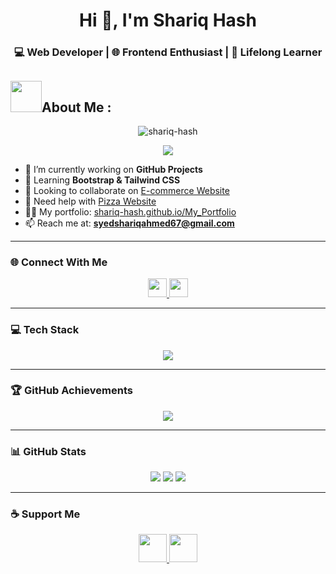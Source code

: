 <h1 align="center">Hi 👋, I'm Shariq Hash</h1>
<h3 align="center">💻 Web Developer | 🌐 Frontend Enthusiast | 🚀 Lifelong Learner</h3>
  
  
<h2><img src = "https://user-images.githubusercontent.com/63050133/156777293-72a6e681-2582-4a9d-ad92-09d1181d47c7.gif" width = "50px" height ="50px">About Me :</h2>
<p align="center">
  <img src="https://komarev.com/ghpvc/?username=shariq-hash&label=Profile%20Views&color=0e75b6&style=flat" alt="shariq-hash" />
</p>

<p align="center">
  <img src="https://readme-typing-svg.herokuapp.com/?lines=Passionate+Frontend+Developer;React+%7C+Tailwind+%7C+TypeScript+Lover;Open+Source+Contributor;Let's+build+something+amazing!&center=true&width=500&height=45" />
</p>

- 🔭 I’m currently working on **GitHub Projects**
- 🌱 Learning **Bootstrap & Tailwind CSS**
- 👯 Looking to collaborate on [E-commerce Website](https://e-commerce-website-weld-xi.vercel.app/)
- 🤝 Need help with [Pizza Website](https://pizza-app-vixo.vercel.app/)
- 👨‍💻 My portfolio: [shariq-hash.github.io/My_Portfolio](https://shariq-hash.github.io/My_Portfolio/)
- 📫 Reach me at: **syedshariqahmed67@gmail.com**

---

### 🌐 Connect With Me

<p align="center">
  <a href="https://www.linkedin.com/in/syed-shariq-ahmed-79885a325/" target="_blank">
    <img src="https://skillicons.dev/icons?i=linkedin" height="30" />
  </a>
  <a href="https://www.youtube.com/@codenovayt" target="_blank">
    <img src="https://skillicons.dev/icons?i=youtube" height="30" />
  </a>
</p>

---

### 💻 Tech Stack

<p align="center">
  <img src="https://skillicons.dev/icons?i=html,css,js,ts,react,redux,tailwind,bootstrap,nodejs,firebase,git,github,vscode" />
</p>

---

### 🏆 GitHub Achievements

<p align="center">
  <img src="https://github-profile-trophy.vercel.app/?username=shariq-hash&theme=gruvbox&margin-w=10&no-frame=true" />
</p>

---

### 📊 GitHub Stats

<p align="center">
  <img src="https://github-readme-stats.vercel.app/api?username=shariq-hash&show_icons=true&theme=tokyonight&hide_border=true" />
  <img src="https://github-readme-streak-stats.herokuapp.com/?user=shariq-hash&theme=tokyonight&hide_border=true" />
  <img src="https://github-readme-stats.vercel.app/api/top-langs/?username=shariq-hash&layout=compact&theme=tokyonight&hide_border=true" />
</p>

---

### ☕ Support Me

<p align="center">
  <a href="https://www.buymeacoffee.com/shariq-hash" target="_blank">
    <img src="https://cdn.buymeacoffee.com/buttons/v2/default-yellow.png" height="45" />
  </a>
  <a href="https://ko-fi.com/shariq-hash" target="_blank">
    <img src="https://cdn.ko-fi.com/cdn/kofi3.png?v=3" height="45" />
  </a>
</p>
